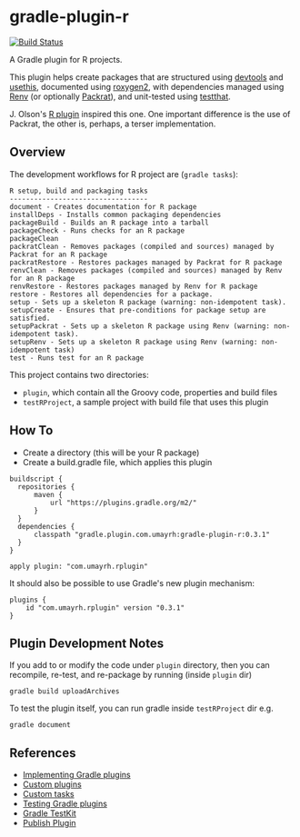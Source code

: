 # gradle-plugin-r

[![Build Status](https://travis-ci.org/umayrh/gradle-plugin-r.svg?branch=master)](https://travis-ci.org/umayrh/gradle-plugin-r)

A Gradle plugin for R projects.

This plugin helps create packages that are structured using [devtools](https://github.com/hadley/devtools) and 
[usethis](https://github.com/r-lib/usethis), documented using [roxygen2](https://github.com/klutometis/roxygen), 
with dependencies managed using [Renv](https://rstudio.github.io/renv/) (or optionally [Packrat](https://rstudio.github.io/packrat/)), 
and unit-tested using [testthat](https://github.com/hadley/testthat).

J. Olson's [R plugin](https://github.com/jamiefolson/gradle-plugin-r) inspired this one. One important difference is the use of Packrat,
the other is, perhaps, a terser implementation.

## Overview

The development workflows for R project are (`gradle tasks`):

```
R setup, build and packaging tasks
----------------------------------
document - Creates documentation for R package
installDeps - Installs common packaging dependencies
packageBuild - Builds an R package into a tarball
packageCheck - Runs checks for an R package
packageClean
packratClean - Removes packages (compiled and sources) managed by Packrat for an R package
packratRestore - Restores packages managed by Packrat for R package
renvClean - Removes packages (compiled and sources) managed by Renv for an R package
renvRestore - Restores packages managed by Renv for R package
restore - Restores all dependencies for a package.
setup - Sets up a skeleton R package (warning: non-idempotent task).
setupCreate - Ensures that pre-conditions for package setup are satisfied.
setupPackrat - Sets up a skeleton R package using Renv (warning: non-idempotent task).
setupRenv - Sets up a skeleton R package using Renv (warning: non-idempotent task)
test - Runs test for an R package
```

This project contains two directories:

* `plugin`, which contain all the Groovy code, properties and build files
* `testRProject`, a sample project with build file that uses this plugin

## How To

* Create a directory (this will be your R package)
* Create a build.gradle file, which applies this plugin

```
buildscript {
  repositories {
      maven {
          url "https://plugins.gradle.org/m2/"
      }
  }
  dependencies {
      classpath "gradle.plugin.com.umayrh:gradle-plugin-r:0.3.1"
  }
}

apply plugin: "com.umayrh.rplugin"
```

It should also be possible to use Gradle's new plugin mechanism:

````
plugins {
    id "com.umayrh.rplugin" version "0.3.1"
}
````

## Plugin Development Notes

If you add to or modify the code under `plugin` directory, then you can
recompile, re-test, and re-package by running (inside `plugin` dir)

`gradle build uploadArchives`

To test the plugin itself, you can run gradle inside `testRProject` dir e.g.

`gradle document`

## References

* [Implementing Gradle plugins](https://guides.gradle.org/implementing-gradle-plugins/)
* [Custom plugins](https://docs.gradle.org/current/userguide/custom_plugins.html)
* [Custom tasks](https://docs.gradle.org/current/userguide/custom_tasks.html)
* [Testing Gradle plugins](https://guides.gradle.org/testing-gradle-plugins/)
* [Gradle TestKit](https://docs.gradle.org/current/userguide/test_kit.html)
* [Publish Plugin](https://plugins.gradle.org/docs/publish-plugin)
